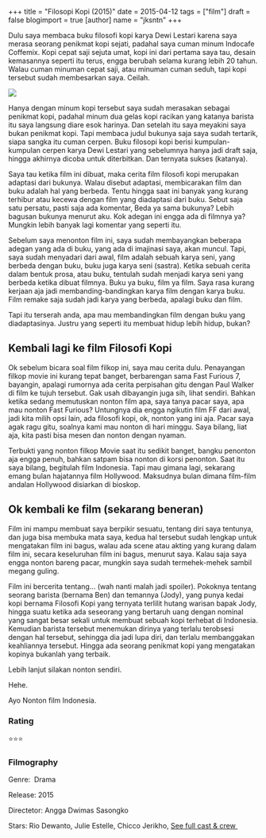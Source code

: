 +++
title = "Filosopi Kopi (2015)"
date = 2015-04-12
tags = ["film"]
draft = false
blogimport = true 
[author]
	name = "jksntn"
+++

Dulu saya membaca buku filosofi kopi karya Dewi Lestari karena saya merasa seorang penikmat kopi sejati, padahal saya cuman minum Indocafe Coffemix. Kopi cepat saji sejuta umat, kopi ini dari pertama saya tau, desain kemasannya seperti itu terus, engga berubah selama kurang lebih 20 tahun. Walau cuman minuman cepat saji, atau minuman cuman seduh, tapi kopi tersebut sudah membesarkan saya. Ceilah.  

[![](https://2.bp.blogspot.com/-Vssif9yZysU/W4pCRQfBcxI/AAAAAAAAlAQ/lFCONKcAfHM5OeG_iFw3SUYa7VpOtChPQCLcBGAs/s1600/Filosopi%2BKopi.jpg)](https://2.bp.blogspot.com/-Vssif9yZysU/W4pCRQfBcxI/AAAAAAAAlAQ/lFCONKcAfHM5OeG_iFw3SUYa7VpOtChPQCLcBGAs/s1600/Filosopi%2BKopi.jpg)

Hanya dengan minum kopi tersebut saya sudah merasakan sebagai penikmat kopi, padahal minum dua gelas kopi racikan yang katanya barista itu saya langsung diare esok harinya. Dan setelah itu saya meyakini saya bukan penikmat kopi. Tapi membaca judul bukunya saja saya sudah tertarik, siapa sangka itu cuman cerpen. Buku filosopi kopi berisi kumpulan-kumpulan cerpen karya Dewi Lestari yang sebelumnya hanya jadi draft saja, hingga akhirnya dicoba untuk diterbitkan. Dan ternyata sukses (katanya).  
  
Saya tau ketika film ini dibuat, maka cerita film filosofi kopi merupakan adaptasi dari bukunya. Walau disebut adaptasi, membicarakan film dan buku adalah hal yang berbeda. Tentu hingga saat ini banyak yang kurang terhibur atau kecewa dengan film yang diadaptasi dari buku. Sebut saja satu persatu, pasti saja ada komentar, Beda ya sama bukunya? Lebih bagusan bukunya menurut aku. Kok adegan ini engga ada di filmnya ya? Mungkin lebih banyak lagi komentar yang seperti itu.  
  
Sebelum saya menonton film ini, saya sudah membayangkan beberapa adegan yang ada di buku, yang ada di imajinasi saya, akan muncul. Tapi, saya sudah menyadari dari awal, film adalah sebuah karya seni, yang berbeda dengan buku, buku juga karya seni (sastra). Ketika sebuah cerita dalam bentuk prosa, atau buku, tentulah sudah menjadi karya seni yang berbeda ketika dibuat filmnya. Buku ya buku, film ya film. Saya rasa kurang kerjaan aja jadi membanding-bandingkan karya film dengan karya buku. Film remake saja sudah jadi karya yang berbeda, apalagi buku dan film.  
  
Tapi itu terserah anda, apa mau membandingkan film dengan buku yang diadaptasinya. Justru yang seperti itu membuat hidup lebih hidup, bukan?  

## Kembali lagi ke film Filosofi Kopi

Ok sebelum bicara soal film filkop ini, saya mau cerita dulu. Penayangan filkop movie ini kurang tepat banget, berbarengan sama Fast Furious 7, bayangin, apalagi rumornya ada cerita perpisahan gitu dengan Paul Walker di film ke tujuh tersebut. Gak usah dibayangin juga sih, lihat sendiri. Bahkan ketika sedang memutuskan nonton film apa, saya tanya pacar saya, apa mau nonton Fast Furious? Untungnya dia engga ngikutin film FF dari awal, jadi kita milih opsi lain, ada filosofi kopi, ok, nonton yang ini aja. Pacar saya agak ragu gitu, soalnya kami mau nonton di hari minggu. Saya bilang, liat aja, kita pasti bisa mesen dan nonton dengan nyaman.  
  
Terbukti yang nonton filkop Movie saat itu sedikit banget, bangku penonton aja engga penuh, bahkan satpam bisa nonton di korsi penonton. Saat itu saya bilang, begitulah film Indonesia. Tapi mau gimana lagi, sekarang emang bulan hajatannya film Hollywood. Maksudnya bulan dimana film-film andalan Hollywood disiarkan di bioskop.  

## Ok kembali ke film (sekarang beneran)

Film ini mampu membuat saya berpikir sesuatu, tentang diri saya tentunya, dan juga bisa membuka mata saya, kedua hal tersebut sudah lengkap untuk mengatakan film ini bagus, walau ada scene atau akting yang kurang dalam film ini, secara keseluruhan film ini bagus, menurut saya. Kalau saja saya engga nonton bareng pacar, mungkin saya sudah termehek-mehek sambil megang guling.  
  
Film ini bercerita tentang... (wah nanti malah jadi spoiler). Pokoknya tentang seorang barista (bernama Ben) dan temannya (Jody), yang punya kedai kopi bernama Filosofi Kopi yang ternyata terlilit hutang warisan bapak Jody, hingga suatu ketika ada seseorang yang bertaruh uang dengan nominal yang sangat besar sekali untuk membuat sebuah kopi terhebat di Indonesia. Kemudian barista tersebut menemukan dirinya yang terlalu terobsesi dengan hal tersebut, sehingga dia jadi lupa diri, dan terlalu membanggakan keahliannya tersebut. Hingga ada seorang penikmat kopi yang mengatakan kopinya bukanlah yang terbaik.  
  
Lebih lanjut silakan nonton sendiri.  
  
Hehe.  
  
Ayo Nonton film Indonesia.  
  

### Rating

⭐⭐⭐

### Filmography

Genre:  Drama

Release: 2015

Directetor: Angga Dwimas Sasongko

Stars: Rio Dewanto, Julie Estelle, Chicco Jerikho, [See full cast & crew ](https://www.imdb.com/title/tt4643400/fullcredits/?ref_=tt_ov_st_sm)